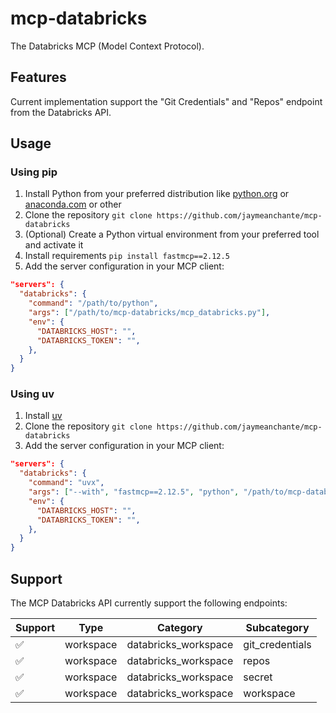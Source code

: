 # mcp-databricks
The Databricks MCP (Model Context Protocol).

## Features
Current implementation support the "Git Credentials" and "Repos" endpoint from the Databricks API.

## Usage

### Using pip

1. Install Python from your preferred distribution like [python.org](https://www.python.org/downloads/) or [anaconda.com](https://www.anaconda.com/download) or other
2. Clone the repository `git clone https://github.com/jaymeanchante/mcp-databricks`
3. (Optional) Create a Python virtual environment from your preferred tool and activate it
3. Install requirements `pip install fastmcp==2.12.5`
4. Add the server configuration in your MCP client:
```json
"servers": {
  "databricks": {
    "command": "/path/to/python",
    "args": ["/path/to/mcp-databricks/mcp_databricks.py"],
    "env": {
      "DATABRICKS_HOST": "",
      "DATABRICKS_TOKEN": "",
    },
  }
}
```

### Using uv
1. Install [uv](https://docs.astral.sh/uv/getting-started/installation/)
2. Clone the repository `git clone https://github.com/jaymeanchante/mcp-databricks`
3. Add the server configuration in your MCP client:
```json
"servers": {
  "databricks": {
    "command": "uvx",
    "args": ["--with", "fastmcp==2.12.5", "python", "/path/to/mcp-databricks/mcp_databricks.py"],
    "env": {
      "DATABRICKS_HOST": "",
      "DATABRICKS_TOKEN": "",
    },
  }
}
```

## Support
The MCP Databricks API currently support the following endpoints:

| Support | Type | Category | Subcategory |
|---------|------|----------|-------------|
|   ✅   | workspace | databricks_workspace | git_credentials |
|   ✅   | workspace | databricks_workspace | repos |
|   ✅   | workspace | databricks_workspace | secret |
|   ✅   | workspace | databricks_workspace | workspace |